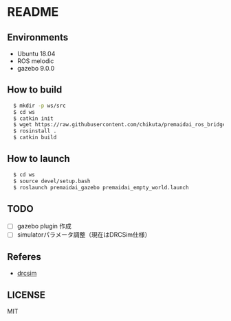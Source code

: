 # README

## Environments
* Ubuntu 18.04
* ROS melodic
* gazebo 9.0.0

## How to build

```bash
  $ mkdir -p ws/src
  $ cd ws
  $ catkin init
  $ wget https://raw.githubusercontent.com/chikuta/premaidai_ros_bridge/master/premaidai_simulator.rosinstall .rosinstall
  $ rosinstall .
  $ catkin build
```

## How to launch

```bash
  $ cd ws
  $ source devel/setup.bash
  $ roslaunch premaidai_gazebo premaidai_empty_world.launch
```

## TODO

- [ ] gazebo plugin 作成
- [ ] simulatorパラメータ調整（現在はDRCSim仕様）

## Referes

* [drcsim](https://bitbucket.org/osrf/drcsim/src/default/)

## LICENSE
MIT
